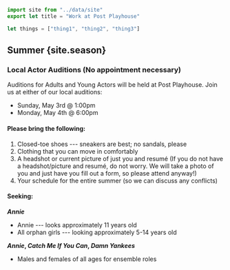 ```js exec
import site from "../data/site"
export let title = "Work at Post Playhouse"

let things = ["thing1", "thing2", "thing3"]
```

## Summer {site.season}

### Local Actor Auditions (No appointment necessary)

Auditions for Adults and Young Actors will be held at Post Playhouse. Join
us at either of our local auditions:

- Sunday, May 3rd @ 1:00pm
- Monday, May 4th @ 6:00pm

#### Please bring the following:

1. Closed-toe shoes --- sneakers are best; no sandals, please
2. Clothing that you can move in comfortably
3. A headshot or current picture of just you and resum&eacute; (If you do not
   have a headshot/picture and resum&eacute;, do not worry. We will take a
   photo of you and just have you fill out a form, so please attend anyway!)
4. Your schedule for the entire summer (so we can discuss any conflicts)

#### Seeking:

**_Annie_**

- Annie --- looks approximately 11 years old
- All orphan girls --- looking approximately 5-14 years old

**_Annie_, _Catch Me If You Can_, _Damn Yankees_**

- Males and females of all ages for ensemble roles
